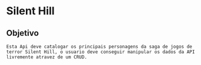 # Silent Hill

## Objetivo

    Esta Api deve catalogar os principais personagens da saga de jogos de terror Silent Hill, o usuario deve conseguir manipular os dados da API livremente atravez de um CRUD.

